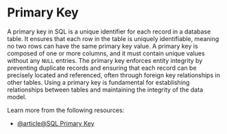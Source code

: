 # Primary Key

A primary key in SQL is a unique identifier for each record in a database table. It ensures that each row in the table is uniquely identifiable, meaning no two rows can have the same primary key value. A primary key is composed of one or more columns, and it must contain unique values without any `NULL` entries. The primary key enforces entity integrity by preventing duplicate records and ensuring that each record can be precisely located and referenced, often through foreign key relationships in other tables. Using a primary key is fundamental for establishing relationships between tables and maintaining the integrity of the data model.

Learn more from the following resources:

- [@article@SQL Primary Key](https://www.tutorialspoint.com/sql/sql-primary-key.htm)